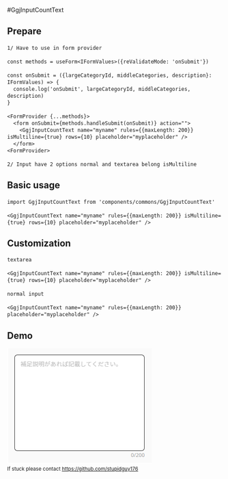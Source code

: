 #GgjInputCountText
## Prepare
```
1/ Have to use in form provider

const methods = useForm<IFormValues>({reValidateMode: 'onSubmit'})

const onSubmit = ({largeCategoryId, middleCategories, description}: IFormValues) => {
  console.log('onSubmit', largeCategoryId, middleCategories, description)
}

<FormProvider {...methods}>
  <form onSubmit={methods.handleSubmit(onSubmit)} action="">
    <GgjInputCountText name="myname" rules={{maxLength: 200}} isMultiline={true} rows={10} placeholder="myplaceholder" />
  </form>
<FormProvider>

2/ Input have 2 options normal and textarea belong isMultiline
```
## Basic usage
```
import GgjInputCountText from 'components/commons/GgjInputCountText'

<GgjInputCountText name="myname" rules={{maxLength: 200}} isMultiline={true} rows={10} placeholder="myplaceholder" />

```
## Customization
```
textarea

<GgjInputCountText name="myname" rules={{maxLength: 200}} isMultiline={true} rows={10} placeholder="myplaceholder" />

normal input

<GgjInputCountText name="myname" rules={{maxLength: 200}} placeholder="myplaceholder" />

```
## Demo
![](img.png)
</br>
<small>If stuck please contact <a>https://github.com/stupidguy176</a></small>
